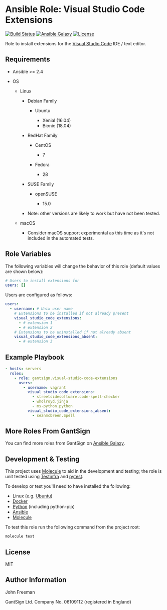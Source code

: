 Ansible Role: Visual Studio Code Extensions
===========================================

[![Build Status](https://travis-ci.org/gantsign/ansible-role-visual-studio-code-extensions.svg?branch=master)](https://travis-ci.org/gantsign/ansible-role-visual-studio-code-extensions)
[![Ansible Galaxy](https://img.shields.io/badge/ansible--galaxy-gantsign.visual--studio--code--extensions-blue.svg)](https://galaxy.ansible.com/gantsign/visual-studio-code-extensions)
[![License](https://img.shields.io/badge/license-MIT-blue.svg)](https://raw.githubusercontent.com/gantsign/ansible-role-visual-studio-code-extensions/master/LICENSE)

Role to install extensions for the
[Visual Studio Code](https://code.visualstudio.com) IDE / text editor.

Requirements
------------

* Ansible >= 2.4

* OS

    * Linux

      * Debian Family

          * Ubuntu

              * Xenial (16.04)
              * Bionic (18.04)

      * RedHat Family

          * CentOS

              * 7

          * Fedora

              * 28

      * SUSE Family

          * openSUSE

              * 15.0

      * Note: other versions are likely to work but have not been tested.

    * macOS

        * Consider macOS support experimental as this time as it's not included
          in the automated tests.

Role Variables
--------------

The following variables will change the behavior of this role (default values
are shown below):

```yaml
# Users to install extensions for
users: []
```

Users are configured as follows:

```yaml
users:
  - username: # Unix user name
    # Extensions to be installed if not already present
    visual_studio_code_extensions:
      - # extension 1
      - # extension 2
    # Extensions to be uninstalled if not already absent
    visual_studio_code_extensions_absent:
      - # extension 3
```

Example Playbook
----------------

```yaml
- hosts: servers
  roles:
    - role: gantsign.visual-studio-code-extensions
      users:
        - username: vagrant
          visual_studio_code_extensions:
            - streetsidesoftware.code-spell-checker
            - wholroyd.jinja
            - ms-python.python
          visual_studio_code_extensions_absent:
            - seanmcbreen.Spell
```

More Roles From GantSign
------------------------

You can find more roles from GantSign on
[Ansible Galaxy](https://galaxy.ansible.com/gantsign).

Development & Testing
---------------------

This project uses [Molecule](http://molecule.readthedocs.io/) to aid in the
development and testing; the role is unit tested using
[Testinfra](http://testinfra.readthedocs.io/) and
[pytest](http://docs.pytest.org/).

To develop or test you'll need to have installed the following:

* Linux (e.g. [Ubuntu](http://www.ubuntu.com/))
* [Docker](https://www.docker.com/)
* [Python](https://www.python.org/) (including python-pip)
* [Ansible](https://www.ansible.com/)
* [Molecule](http://molecule.readthedocs.io/)

To test this role run the following command from the project root:

```bash
molecule test
```

License
-------

MIT

Author Information
------------------

John Freeman

GantSign Ltd.
Company No. 06109112 (registered in England)
